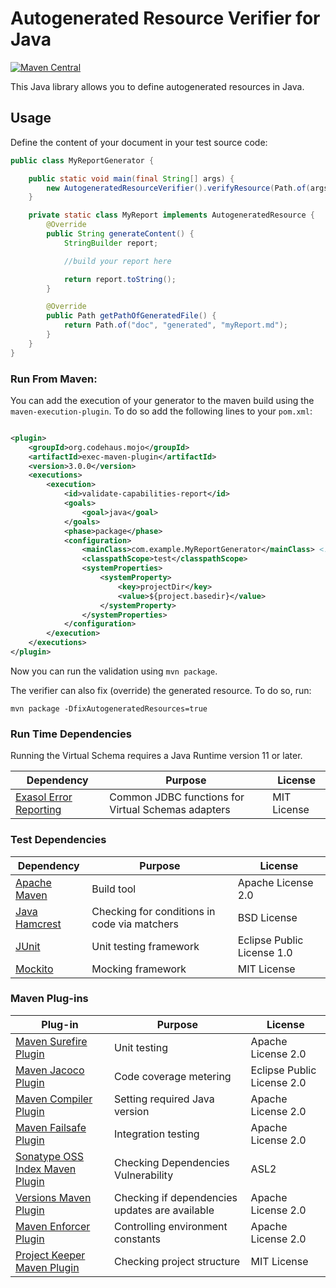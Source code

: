 # Autogenerated Resource Verifier for Java

[![Maven Central](https://img.shields.io/maven-central/v/com.exasol/autogenerated-resource-verifier-java)](https://search.maven.org/artifact/com.exasol/autogenerated-resource-verifier-java)

This Java library allows you to define autogenerated resources in Java.

## Usage

Define the content of your document in your test source code:

```java
public class MyReportGenerator {

    public static void main(final String[] args) {
        new AutogeneratedResourceVerifier().verifyResource(Path.of(args[0]), new CapabilitiesReport());
    }

    private static class MyReport implements AutogeneratedResource {
        @Override
        public String generateContent() {
            StringBuilder report;

            //build your report here

            return report.toString();
        }

        @Override
        public Path getPathOfGeneratedFile() {
            return Path.of("doc", "generated", "myReport.md");
        }
    }
}
```

### Run From Maven:

You can add the execution of your generator to the maven build using the `maven-execution-plugin`. To do so add the following lines to your `pom.xml`:

```xml

<plugin>
    <groupId>org.codehaus.mojo</groupId>
    <artifactId>exec-maven-plugin</artifactId>
    <version>3.0.0</version>
    <executions>
        <execution>
            <id>validate-capabilities-report</id>
            <goals>
                <goal>java</goal>
            </goals>
            <phase>package</phase>
            <configuration>
                <mainClass>com.example.MyReportGenerator</mainClass> <!-- Add your class here -->
                <classpathScope>test</classpathScope>
                <systemProperties>
                    <systemProperty>
                        <key>projectDir</key>
                        <value>${project.basedir}</value>
                    </systemProperty>
                </systemProperties>
            </configuration>
        </execution>
    </executions>
</plugin>
```

Now you can run the validation using `mvn package`.

The verifier can also fix (override) the generated resource. To do so, run:

```shell
mvn package -DfixAutogeneratedResources=true
```

### Run Time Dependencies

Running the Virtual Schema requires a Java Runtime version 11 or later.

| Dependency                                                         | Purpose                                                | License                       |
|--------------------------------------------------------------------|--------------------------------------------------------|-------------------------------|
| [Exasol Error Reporting][error-reporting-java]                     | Common JDBC functions for Virtual Schemas adapters     | MIT License                   |

### Test Dependencies

| Dependency                                                         | Purpose                                                | License                       |
|--------------------------------------------------------------------|--------------------------------------------------------|-------------------------------|
| [Apache Maven](https://maven.apache.org/)                          | Build tool                                             | Apache License 2.0            | 
| [Java Hamcrest](http://hamcrest.org/JavaHamcrest/)                 | Checking for conditions in code via matchers           | BSD License                   |
| [JUnit](https://junit.org/junit5)                                  | Unit testing framework                                 | Eclipse Public License 1.0    |
| [Mockito](http://site.mockito.org/)                                | Mocking framework                                      | MIT License                   |

### Maven Plug-ins

| Plug-in                                                            | Purpose                                                | License                       |
|--------------------------------------------------------------------|--------------------------------------------------------|-------------------------------|
| [Maven Surefire Plugin][maven-surefire-plugin]                     | Unit testing                                           | Apache License 2.0            |
| [Maven Jacoco Plugin][maven-jacoco-plugin]                         | Code coverage metering                                 | Eclipse Public License 2.0    |
| [Maven Compiler Plugin][maven-compiler-plugin]                     | Setting required Java version                          | Apache License 2.0            |
| [Maven Failsafe Plugin][maven-failsafe-plugin]                     | Integration testing                                    | Apache License 2.0            |
| [Sonatype OSS Index Maven Plugin][sonatype-oss-index-maven-plugin] | Checking Dependencies Vulnerability                    | ASL2                          |
| [Versions Maven Plugin][versions-maven-plugin]                     | Checking if dependencies updates are available         | Apache License 2.0            |
| [Maven Enforcer Plugin][maven-enforcer-plugin]                     | Controlling environment constants                      | Apache License 2.0            | |
| [Project Keeper Maven Plugin][project-keeper-maven-plugin]         | Checking project structure                             | MIT License                   |

[maven-surefire-plugin]: https://maven.apache.org/surefire/maven-surefire-plugin/

[maven-jacoco-plugin]: https://www.eclemma.org/jacoco/trunk/doc/maven.html

[maven-compiler-plugin]: https://maven.apache.org/plugins/maven-compiler-plugin/

[maven-assembly-plugin]: https://maven.apache.org/plugins/maven-assembly-plugin/

[maven-failsafe-plugin]: https://maven.apache.org/surefire/maven-failsafe-plugin/

[sonatype-oss-index-maven-plugin]: https://sonatype.github.io/ossindex-maven/maven-plugin/

[versions-maven-plugin]: https://www.mojohaus.org/versions-maven-plugin/

[maven-enforcer-plugin]: http://maven.apache.org/enforcer/maven-enforcer-plugin/

[artifact-ref-checker-plugin]: https://github.com/exasol/artifact-reference-checker-maven-plugin

[project-keeper-maven-plugin]: https://github.com/exasol/project-keeper-maven-plugin

[postgresql-jdbc-driver]: https://jdbc.postgresql.org/

[test-db-builder]: https://github.com/exasol/test-db-builder/

[virtual-schema-common-jdbc]: https://github.com/exasol/virtual-schema-common-jdbc

[exasol-testcontainers]: https://github.com/exasol/exasol-testcontainers

[user-guide]: https://docs.exasol.com/database_concepts/virtual_schemas.htm

[virtual-schemas]: https://github.com/exasol/virtual-schemas

[vs-api]: https://github.com/exasol/virtual-schema-common-java/blob/master/doc/development/api/virtual_schema_api.md

[vs-doc]: https://github.com/exasol/virtual-schemas/tree/master/doc

[error-reporting-java]: https://gihub.com/exasol/error-reporting-java/